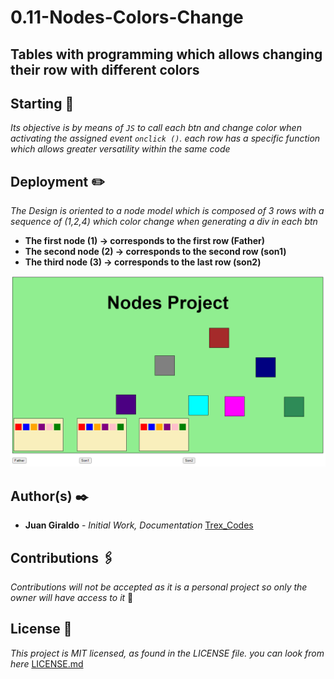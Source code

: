 # 0.11-Nodes-Colors-Change
## Tables with programming which allows changing their row with different colors

## Starting 📐
_Its objective is by means of `JS` to call each btn and change color when activating the assigned event `onclick ()`.
each row has a specific function which allows greater versatility within the same code_

## Deployment ✏️
_The Design is oriented to a node model which is composed of 3 rows with a sequence of (1,2,4) which color change when generating a div in each btn_
- **The first node (1) -> corresponds to the first row (Father)**
- **The second node (2) -> corresponds to the second row (son1)**
- **The third node (3) -> corresponds to the last row (son2)**

![img](https://github.com/Trex-Codes/0.11-Nodes-Colors-Change/blob/master/Assets/README%20picture.png)

## Author(s) ✒️
- **Juan Giraldo** - _Initial Work, Documentation_ [Trex_Codes](https://github.com/Trex-Codes)

## Contributions 🖇️
_Contributions will not be accepted as it is a personal project so only the owner will have access to it_ 💬

## License 📄
_This project is MIT licensed, as found in the LICENSE file. you can look from here_ [LICENSE.md](https://github.com/Trex-Codes/0.11-Nodes-Colors-Change/blob/master/LICENSE)

